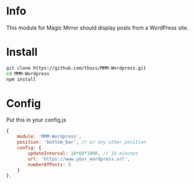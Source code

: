 # Info

This module for Magic Mirror should display posts from a WordPress site.


# Install

```bash
git clone https://github.com/tbuss/MMM-Wordpress.git
cd MMM-Wordpress
npm install
```

# Config

Put this in your config.js

```js
{
    module: 'MMM-Wordpress',
    position: 'bottom_bar', // or any other position
    config: {
        updateInterval: 10*60*1000, // 10 minutes
        url: 'https://www.your_wordpress.url',
        numberOfPosts: 5
    }
},
```